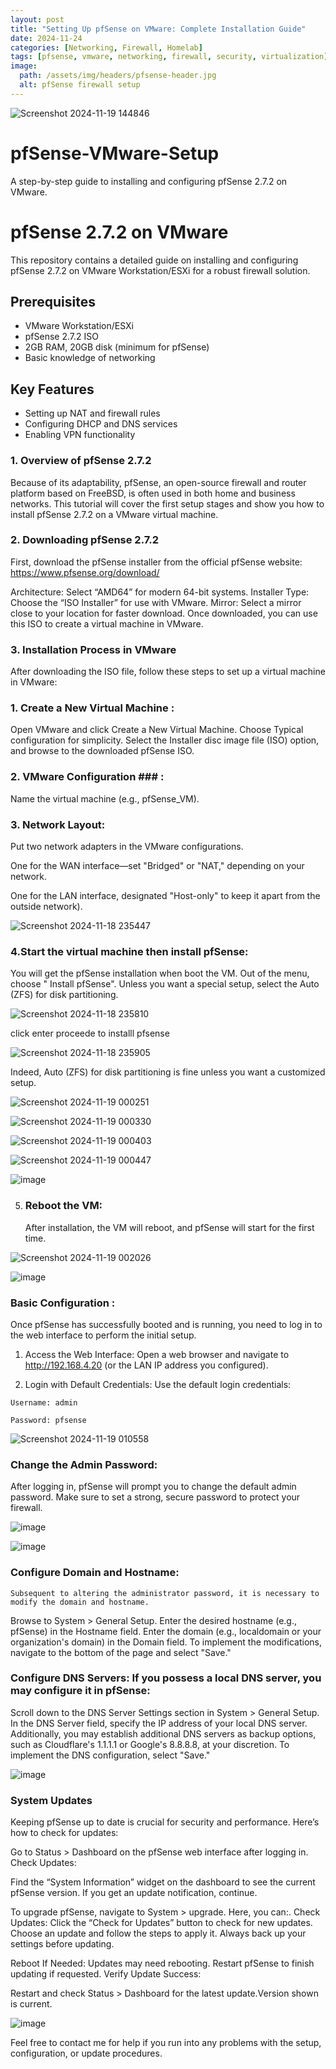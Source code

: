 ```yaml
---
layout: post
title: "Setting Up pfSense on VMware: Complete Installation Guide"
date: 2024-11-24
categories: [Networking, Firewall, Homelab]
tags: [pfsense, vmware, networking, firewall, security, virtualization]
image: 
  path: /assets/img/headers/pfsense-header.jpg
  alt: pfSense firewall setup
---
```




![Screenshot 2024-11-19 144846](https://github.com/user-attachments/assets/aaf352fe-b7a4-4afd-9d80-d9d24dd21632)


# pfSense-VMware-Setup
A step-by-step guide to installing and configuring pfSense 2.7.2 on VMware.

# pfSense 2.7.2 on VMware
This repository contains a detailed guide on installing and configuring pfSense 2.7.2 on VMware Workstation/ESXi for a robust firewall solution.

## Prerequisites
- VMware Workstation/ESXi
- pfSense 2.7.2 ISO
- 2GB RAM, 20GB disk (minimum for pfSense)
- Basic knowledge of networking

## Key Features
- Setting up NAT and firewall rules
- Configuring DHCP and DNS services
- Enabling VPN functionality

 ### 1. Overview of pfSense 2.7.2 ###
Because of its adaptability, pfSense, an open-source firewall and router platform based on FreeBSD, is often used in both home and business networks.
This tutorial will cover the first setup stages and show you how to install pfSense 2.7.2 on a VMware virtual machine.


### 2. Downloading pfSense 2.7.2 ###
First, download the pfSense installer from the official pfSense website: https://www.pfsense.org/download/

Architecture: Select “AMD64” for modern 64-bit systems.
Installer Type: Choose the “ISO Installer” for use with VMware.
Mirror: Select a mirror close to your location for faster download.
Once downloaded, you can use this ISO to create a virtual machine in VMware.


### 3. Installation Process in VMware ###
After downloading the ISO file, follow these steps to set up a virtual machine in VMware:

### 1. Create a New Virtual Machine : ###

Open VMware and click Create a New Virtual Machine.
Choose Typical configuration for simplicity.
Select the Installer disc image file (ISO) option, and browse to the downloaded pfSense ISO.

### 2. VMware Configuration ### :

Name the virtual machine (e.g., pfSense_VM).

###   3. Network Layout: ###

Put two network adapters in the VMware configurations.

One for the WAN interface—set "Bridged" or "NAT," depending on your network.

One for the LAN interface, designated "Host-only" to keep it apart from the outside network).


![Screenshot 2024-11-18 235447](https://github.com/user-attachments/assets/5c43099a-a07d-4639-9c6b-5fc7bde82304)

 ###  4.Start the virtual machine then install pfSense: ###

You will get the pfSense installation when boot the VM.
Out of the menu, choose " Install pfSense".
Unless you want a special setup, select the Auto (ZFS) for disk partitioning.

![Screenshot 2024-11-18 235810](https://github.com/user-attachments/assets/1b9fcf66-86df-4205-826f-7717bacbb29e)


 click enter proceede to installl pfsense 


![Screenshot 2024-11-18 235905](https://github.com/user-attachments/assets/c4098b8b-4ca8-4257-89df-5310860492d6)


Indeed,  Auto (ZFS) for disk partitioning is fine unless you want a customized setup.

![Screenshot 2024-11-19 000251](https://github.com/user-attachments/assets/77d74827-2e5c-44ce-8ea7-743efdc0d2bf)


![Screenshot 2024-11-19 000330](https://github.com/user-attachments/assets/5d9756b6-fa94-42e0-a527-d953de895fd9)


![Screenshot 2024-11-19 000403](https://github.com/user-attachments/assets/2ff668e5-abe3-4bcc-adde-ed951a3d9649)


![Screenshot 2024-11-19 000447](https://github.com/user-attachments/assets/1d479d66-fe09-4b9c-8568-ec4816aacfbf)


![image](https://github.com/user-attachments/assets/2dfc164c-274f-4bd0-958c-7b80695da7af)


5. ### Reboot the VM: ###
   After installation, the VM will reboot, and pfSense will start for the first time.


![Screenshot 2024-11-19 002026](https://github.com/user-attachments/assets/ebe4fc66-f25b-41cd-914b-af92e0347e28)

![image](https://github.com/user-attachments/assets/6a5f0150-7703-4551-b8bc-f68db802b371)


### Basic Configuration : ###
Once pfSense has successfully booted and is running, you need to log in to the web interface to perform the initial setup.

1. Access the Web Interface:
Open a web browser and navigate to http://192.168.4.20 (or the LAN IP address you configured).

2. Login with Default Credentials:
Use the default login credentials:

```Username: admin```

```Password: pfsense```

![Screenshot 2024-11-19 010558](https://github.com/user-attachments/assets/1d6db33c-dfa5-43a8-a7ff-d02975e171cb)


 ### Change the Admin Password: ###
After logging in, pfSense will prompt you to change the default admin password. Make sure to set a strong, secure password to protect your firewall.

![image](https://github.com/user-attachments/assets/a1242b1e-470e-48dc-bbd6-d437631eb7ec)


![image](https://github.com/user-attachments/assets/eb14b018-83da-4b24-9d71-29c490fa1155)





###  Configure Domain and Hostname: ###
    Subsequent to altering the administrator password, it is necessary to modify the domain and hostname.

Browse to System > General Setup.
Enter the desired hostname (e.g., pfSense) in the Hostname field.
Enter the domain (e.g., localdomain or your organization's domain) in the Domain field.
To implement the modifications, navigate to the bottom of the page and select "Save."

### Configure DNS Servers: If you possess a local DNS server, you may configure it in pfSense: ###

Scroll down to the DNS Server Settings section in System > General Setup.
In the DNS Server field, specify the IP address of your local DNS server.
Additionally, you may establish additional DNS servers as backup options, such as Cloudflare's 1.1.1.1 or Google's 8.8.8.8, at your discretion.
To implement the DNS configuration, select "Save."

![image](https://github.com/user-attachments/assets/918cf441-53ac-4205-b2a3-f7f1cc48ea4b)


### System Updates ###
Keeping pfSense up to date is crucial for security and performance. Here’s how to check for updates:

Go to Status > Dashboard on the pfSense web interface after logging in.
Check Updates:

Find the “System Information” widget on the dashboard to see the current pfSense version.
If you get an update notification, continue.

To upgrade pfSense, navigate to System > upgrade. Here, you can:. Check Updates: Click the “Check for Updates” button to check for new updates. Choose an update and follow the steps to apply it. Always back up your settings before updating.

Reboot If Needed:
Updates may need rebooting. Restart pfSense to finish updating if requested.
Verify Update Success:

Restart and check Status > Dashboard for the latest update.Version shown is current.



![image](https://github.com/user-attachments/assets/1e4ad2bf-9723-4a6d-b577-82183dd76fdd)



Feel free to contact me for help if you run into any problems with the setup, configuration, or update procedures.





